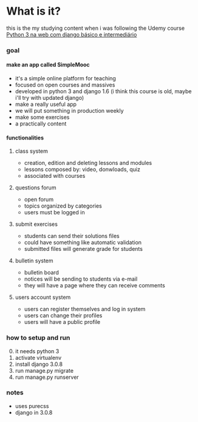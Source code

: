 # What is it?
this is the my studying content when i was following the Udemy course  
[Python 3 na web com django básico e intermediário](https://www.udemy.com/course/python-3-na-web-com-django-basico-intermediario)  

### goal
#### make an app called SimpleMooc
* it's a simple online platform for teaching  
* focused on open courses and massives
* developed in python 3 and django 1.6 (i think this course is old, maybe i'll try with updated django)
* make a really useful app
* we will put something in production weekly
* make some exercises
* a practically content

#### functionalities
1. class system
    * creation, edition and deleting lessons and modules
    * lessons composed by: video, donwloads, quiz
    * associated with courses

2. questions forum
    * open forum
    * topics organized by categories
    * users must be logged in

3. submit exercises
    * students can send their solutions files
    * could have something like automatic validation
    * submitted files will generate grade for students

4. bulletin system
    * bulletin board
    * notices will be sending to students via e-mail
    * they will have a page where they can receive comments

5. users account system
    * users can register themselves and log in system
    * users can change their profiles
    * users will have a public profile


### how to setup and run
0. it needs python 3
1. activate virtualenv
2. install django 3.0.8
3. run manage.py migrate
4. run manage.py runserver


### notes
* uses purecss
* django in 3.0.8